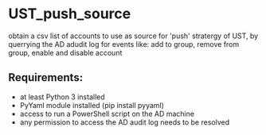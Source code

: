 # UST_push_source
obtain a csv list of accounts to use as source for 'push' stratergy of UST, by querrying the AD adudit log for events like: add to group, remove from group, enable and disable account

## Requirements:
- at least Python 3 installed
- PyYaml module installed (pip install pyyaml)
- access to run a PowerShell script on the AD machine
- any permission to access the AD audit log needs to be resolved
